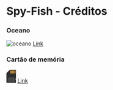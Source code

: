 # Spy-Fish - Créditos

### Oceano
![oceano](./ocean.jpeg)
[Link]()

### Cartão de memória
![Cartão de Memória](card.png)
[Link](https://pixabay.com/p-1718591/?no_redirect)
